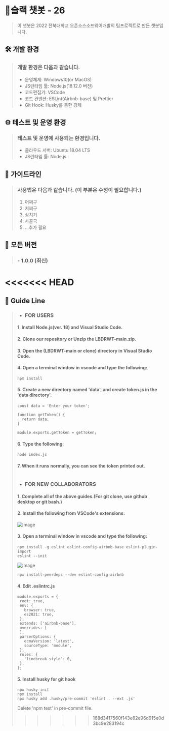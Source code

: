 # 🚩슬랙 챗봇 - 26
> 이 챗봇은 2022 전북대학교 오픈소스소프웨어개발의 팀프로젝트로 만든 챗봇입니다.
## 🛠 개발 환경
> ### 개발 환경은 다음과 같습니다.
> - 운영체제: Windows10(or MacOS)
> - JS런타임 툴:  Node.js(18.12.0 버전)
> - 코드편집기: VSCode
> - 코드 컨벤션: ESLint(Airbnb-base) 및 Prettier
> - Git Hook: Husky를 통한 강제
>
## ⚙ 테스트 및 운영 환경
> ### 테스트 및 운영에 사용되는 환경입니다.
> - 클라우드 서버: Ubuntu 18.04 LTS
> - JS런타임 툴: Node.js
>
## 📕 가이드라인
> ### 사용법은 다음과 같습니다. (이 부분은 수정이 필요합니다.)
> 1. 어쩌구
> 2. 저쩌구
> 3. 삼치기
> 4. 사골국
> 5. ...추가 필요
## 🌈 모든 버전
> ### - 1.0.0 (최신)
>
>
<<<<<<< HEAD
=======
## 📕 Guide Line
> - ### FOR USERS
> #### 1. Install Node.js(ver. 18) and Visual Studio Code.
> #### 2. Clone our repository or Unzip the **LBDRWT-main.zip**.
> #### 3. Open the (**LBDRWT-main** or clone) directory in Visual Studio Code.
> #### 4. Open a terminal window in vscode and type the following:
> ```
> npm install
> ```
> #### 5. Create a new directory named **'data'**, and create **token.js** in the 'data directory'.
> ```
> const data = 'Enter your token';
> 
> function getToken() {
>   return data;
> }
> 
> module.exports.getToken = getToken;
> 
> ```
> #### 6. Type the following:
> ```
> node index.js
> ```
> #### 7. When it runs normally, you can see the token printed out.
> #
> - ### FOR NEW COLLABORATORS
> #### 1. Complete all of the above guides.(For git clone, use github desktop or git bash.)
> #### 2. Install the following from VSCode's extensions:
> ![image](https://user-images.githubusercontent.com/61104736/206609028-55d060e1-ce5f-4c2a-ab4e-65753538cf2e.png)
> #### 3. Open a terminal window in vscode and type the following:
> ```
> npm install -g eslint eslint-config-airbnb-base eslint-plugin-import
> eslint --init
> ```
> ![image](https://user-images.githubusercontent.com/61104736/206612844-dc05321e-d241-4171-b52c-8c313906cc52.png)
> ```
> npx install-peerdeps --dev eslint-config-airbnb
> ```
> #### 4. Edit .eslintrc.js
> ```
> module.exports = {
>  root: true,
>  env: {
>    browser: true,
>    es2021: true,
>  },
>  extends: ['airbnb-base'],
>  overrides: [
>  ],
>  parserOptions: {
>    ecmaVersion: 'latest',
>    sourceType: 'module',
>  },
>  rules: {
>    'linebreak-style': 0,
>  },
>};
> ```
> #### 5. Install husky for git hook
> ```
> npx husky-init
> npm install
> npx husky add .husky/pre-commit 'eslint . --ext .js'
> ```
> Delete 'npm test' in pre-commit file.
>>>>>>> 168d3417560f143e82e96d915e0d3bc9e283194c
>
>
>
#
